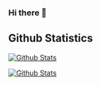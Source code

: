 ### Hi there 👋

## Github Statistics

[![Github Stats](
https://github-readme-stats.vercel.app/api?username=kurim&count_private=true&show_icons=true&theme=radical&count_private=true)](https://github.com/kurim)

[![Github Stats](https://github-readme-stats.vercel.app/api?username=Ne-X-uS&count_private=true&show_icons=true&theme=radical&count_private=true)](https://github.com/Ne-X-uS)
